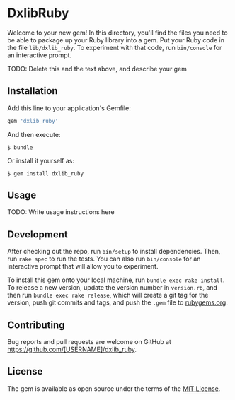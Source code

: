 # DxlibRuby

Welcome to your new gem! In this directory, you'll find the files you need to be able to package up your Ruby library into a gem. Put your Ruby code in the file `lib/dxlib_ruby`. To experiment with that code, run `bin/console` for an interactive prompt.

TODO: Delete this and the text above, and describe your gem

## Installation

Add this line to your application's Gemfile:

```ruby
gem 'dxlib_ruby'
```

And then execute:

    $ bundle

Or install it yourself as:

    $ gem install dxlib_ruby

## Usage

TODO: Write usage instructions here

## Development

After checking out the repo, run `bin/setup` to install dependencies. Then, run `rake spec` to run the tests. You can also run `bin/console` for an interactive prompt that will allow you to experiment.

To install this gem onto your local machine, run `bundle exec rake install`. To release a new version, update the version number in `version.rb`, and then run `bundle exec rake release`, which will create a git tag for the version, push git commits and tags, and push the `.gem` file to [rubygems.org](https://rubygems.org).

## Contributing

Bug reports and pull requests are welcome on GitHub at https://github.com/[USERNAME]/dxlib_ruby.

## License

The gem is available as open source under the terms of the [MIT License](https://opensource.org/licenses/MIT).
